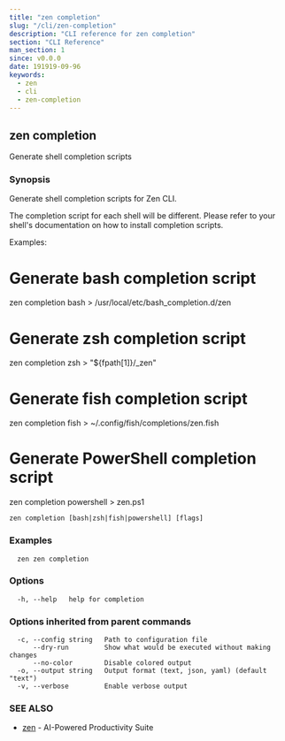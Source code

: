```yaml
---
title: "zen completion"
slug: "/cli/zen-completion"
description: "CLI reference for zen completion"
section: "CLI Reference"
man_section: 1
since: v0.0.0
date: 191919-09-96
keywords:
  - zen
  - cli
  - zen-completion
---
```


## zen completion

Generate shell completion scripts

### Synopsis

Generate shell completion scripts for Zen CLI.

The completion script for each shell will be different. Please refer to your shell's
documentation on how to install completion scripts.

Examples:
  # Generate bash completion script
  zen completion bash > /usr/local/etc/bash_completion.d/zen

  # Generate zsh completion script
  zen completion zsh > "${fpath[1]}/_zen"

  # Generate fish completion script
  zen completion fish > ~/.config/fish/completions/zen.fish

  # Generate PowerShell completion script
  zen completion powershell > zen.ps1

```
zen completion [bash|zsh|fish|powershell] [flags]
```

### Examples

```
  zen zen completion
```

### Options

```
  -h, --help   help for completion
```

### Options inherited from parent commands

```
  -c, --config string   Path to configuration file
      --dry-run         Show what would be executed without making changes
      --no-color        Disable colored output
  -o, --output string   Output format (text, json, yaml) (default "text")
  -v, --verbose         Enable verbose output
```

### SEE ALSO

* [zen](zen.md.md)	 - AI-Powered Productivity Suite

